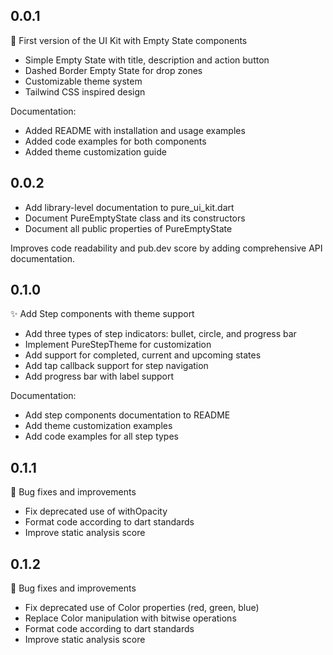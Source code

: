 ## 0.0.1

🎉 First version of the UI Kit with Empty State components
- Simple Empty State with title, description and action button
- Dashed Border Empty State for drop zones
- Customizable theme system
- Tailwind CSS inspired design

Documentation:
- Added README with installation and usage examples
- Added code examples for both components
- Added theme customization guide

## 0.0.2

- Add library-level documentation to pure_ui_kit.dart
- Document PureEmptyState class and its constructors
- Document all public properties of PureEmptyState

Improves code readability and pub.dev score by adding
comprehensive API documentation.

## 0.1.0

✨ Add Step components with theme support
- Add three types of step indicators: bullet, circle, and progress bar
- Implement PureStepTheme for customization
- Add support for completed, current and upcoming states
- Add tap callback support for step navigation
- Add progress bar with label support

Documentation:
- Add step components documentation to README
- Add theme customization examples
- Add code examples for all step types

## 0.1.1

🔧 Bug fixes and improvements
- Fix deprecated use of withOpacity
- Format code according to dart standards
- Improve static analysis score

## 0.1.2

🔧 Bug fixes and improvements
- Fix deprecated use of Color properties (red, green, blue)
- Replace Color manipulation with bitwise operations
- Format code according to dart standards
- Improve static analysis score
